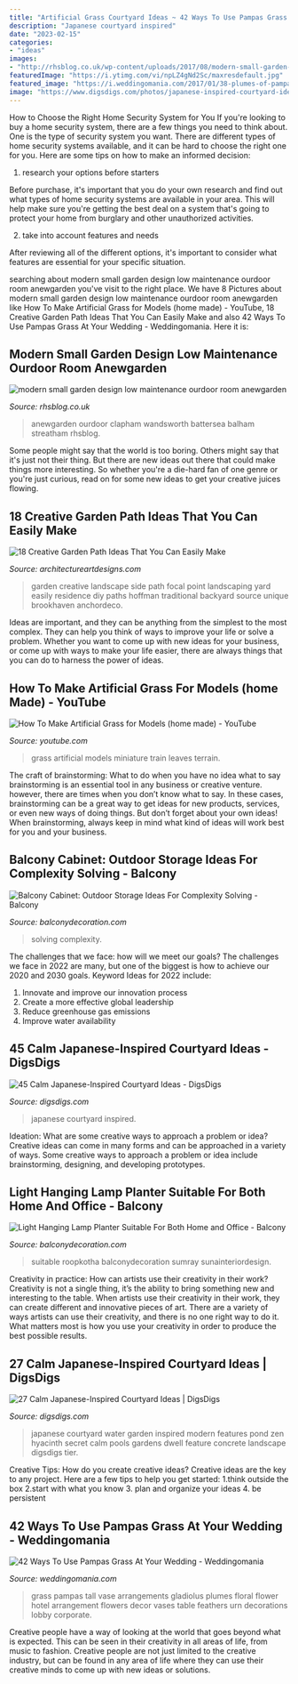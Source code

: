 ```yaml
---
title: "Artificial Grass Courtyard Ideas ~ 42 Ways To Use Pampas Grass At Your Wedding"
description: "Japanese courtyard inspired"
date: "2023-02-15"
categories:
- "ideas"
images:
- "http://rhsblog.co.uk/wp-content/uploads/2017/08/modern-small-garden-design-low-maintenance-ourdoor-room-anewgarden-fulham-putney-richmond-chiswick-kew-west-1024x470.jpg"
featuredImage: "https://i.ytimg.com/vi/npLZ4gNd2Sc/maxresdefault.jpg"
featured_image: "https://i.weddingomania.com/2017/01/38-plumes-of-pampas-grass-with-gladiolus-in-a-tall-vase.jpg"
image: "https://www.digsdigs.com/photos/japanese-inspired-courtyard-ideas-27.jpg"
---
```



How to Choose the Right Home Security System for You
If you're looking to buy a home security system, there are a few things you need to think about. One is the type of security system you want. There are different types of home security systems available, and it can be hard to choose the right one for you. Here are some tips on how to make an informed decision: 
1. research your options before starters

Before purchase, it's important that you do your own research and find out what types of home security systems are available in your area. This will help make sure you're getting the best deal on a system that's going to protect your home from burglary and other unauthorized activities. 

2. take into account features and needs

After reviewing all of the different options, it's important to consider what features are essential for your specific situation.

	

		
searching about modern small garden design low maintenance ourdoor room anewgarden you've visit to the right place. We have 8 Pictures about modern small garden design low maintenance ourdoor room anewgarden like How To Make Artificial Grass for Models (home made) - YouTube, 18 Creative Garden Path Ideas That You Can Easily Make and also 42 Ways To Use Pampas Grass At Your Wedding - Weddingomania. Here it is:
		
    
## Modern Small Garden Design Low Maintenance Ourdoor Room Anewgarden

<img loading=lazy src="http://rhsblog.co.uk/wp-content/uploads/2017/08/modern-small-garden-design-low-maintenance-ourdoor-room-anewgarden-fulham-putney-richmond-chiswick-kew-west-1024x470.jpg" onerror="this.onerror=null;this.src='https://tse1.mm.bing.net/th?id=OIP.KIa0tZsALR9jTEsnpR4BlAHaDZ&amp;pid=15.1';" alt="modern small garden design low maintenance ourdoor room anewgarden">

_Source: rhsblog.co.uk_

>anewgarden ourdoor clapham wandsworth battersea balham streatham rhsblog. 

	

Some people might say that the world is too boring. Others might say that it's just not their thing. But there are new ideas out there that could make things more interesting. So whether you're a die-hard fan of one genre or you're just curious, read on for some new ideas to get your creative juices flowing.

    
## 18 Creative Garden Path Ideas That You Can Easily Make

<img loading=lazy src="https://www.architectureartdesigns.com/wp-content/uploads/2016/05/4-26.jpg" onerror="this.onerror=null;this.src='https://tse2.mm.bing.net/th?id=OIP.70jcyKyf4MNgBuGiyb4-mAHaJ4&amp;pid=15.1';" alt="18 Creative Garden Path Ideas That You Can Easily Make">

_Source: architectureartdesigns.com_

>garden creative landscape side path focal point landscaping yard easily residence diy paths hoffman traditional backyard source unique brookhaven anchordeco. 

	

Ideas are important, and they can be anything from the simplest to the most complex. They can help you think of ways to improve your life or solve a problem. Whether you want to come up with new ideas for your business, or come up with ways to make your life easier, there are always things that you can do to harness the power of ideas.

    
## How To Make Artificial Grass For Models (home Made) - YouTube

<img loading=lazy src="https://i.ytimg.com/vi/npLZ4gNd2Sc/maxresdefault.jpg" onerror="this.onerror=null;this.src='https://tse3.mm.bing.net/th?id=OIP.WP7RU4uCj3y8KpXL5OHPKQHaEK&amp;pid=15.1';" alt="How To Make Artificial Grass for Models (home made) - YouTube">

_Source: youtube.com_

>grass artificial models miniature train leaves terrain. 

	

The craft of brainstorming: What to do when you have no idea what to say
brainstorming is an essential tool in any business or creative venture. however, there are times when you don’t know what to say. In these cases, brainstorming can be a great way to get ideas for new products, services, or even new ways of doing things. But don’t forget about your own ideas! When brainstorming, always keep in mind what kind of ideas will work best for you and your business.

    
## Balcony Cabinet: Outdoor Storage Ideas For Complexity Solving - Balcony

<img loading=lazy src="https://www.balconydecoration.com/wp-content/uploads/2020/10/Balcony-Cabinet-ideas-6.jpg" onerror="this.onerror=null;this.src='https://tse1.mm.bing.net/th?id=OIP.zKgzrlL7U5H0bzyDDNx3hQHaJQ&amp;pid=15.1';" alt="Balcony Cabinet: Outdoor Storage Ideas For Complexity Solving - Balcony">

_Source: balconydecoration.com_

>solving complexity. 

	

The challenges that we face: how will we meet our goals?
The challenges we face in 2022 are many, but one of the biggest is how to achieve our 2020 and 2030 goals. Keyword Ideas for 2022 include: 
1. Innovate and improve our innovation process 
2. Create a more effective global leadership 
3. Reduce greenhouse gas emissions 
4. Improve water availability 

    
## 45 Calm Japanese-Inspired Courtyard Ideas - DigsDigs

<img loading=lazy src="https://www.digsdigs.com/photos/japanese-inspired-courtyard-ideas-27.jpg" onerror="this.onerror=null;this.src='https://tse4.mm.bing.net/th?id=OIP.1VnCYmhI0qWSqUo4WHUikwHaHa&amp;pid=15.1';" alt="45 Calm Japanese-Inspired Courtyard Ideas - DigsDigs">

_Source: digsdigs.com_

>japanese courtyard inspired. 

	

Ideation: What are some creative ways to approach a problem or idea?
Creative ideas can come in many forms and can be approached in a variety of ways. Some creative ways to approach a problem or idea include brainstorming, designing, and developing prototypes.

    
## Light Hanging Lamp Planter Suitable For Both Home And Office - Balcony

<img loading=lazy src="https://www.balconydecoration.com/wp-content/uploads/2019/10/Light-hanging-lamp-planter-32.jpg" onerror="this.onerror=null;this.src='https://tse4.mm.bing.net/th?id=OIP.XE-1awKPrSN6soc9pYrx5gHaJ4&amp;pid=15.1';" alt="Light Hanging Lamp Planter Suitable For Both Home and Office - Balcony">

_Source: balconydecoration.com_

>suitable roopkotha balconydecoration sumray sunainteriordesign. 

	

Creativity in practice: How can artists use their creativity in their work?
Creativity is not a single thing, it’s the ability to bring something new and interesting to the table. When artists use their creativity in their work, they can create different and innovative pieces of art. There are a variety of ways artists can use their creativity, and there is no one right way to do it. What matters most is how you use your creativity in order to produce the best possible results.

    
## 27 Calm Japanese-Inspired Courtyard Ideas | DigsDigs

<img loading=lazy src="http://www.digsdigs.com/photos/japanese-inspired-courtyard-ideas-21.jpg" onerror="this.onerror=null;this.src='https://tse3.mm.bing.net/th?id=OIP.dOXiyKFqYDz1T8Cg30mt4wHaLH&amp;pid=15.1';" alt="27 Calm Japanese-Inspired Courtyard Ideas | DigsDigs">

_Source: digsdigs.com_

>japanese courtyard water garden inspired modern features pond zen hyacinth secret calm pools gardens dwell feature concrete landscape digsdigs tier. 

	

Creative Tips: How do you create creative ideas?
Creative ideas are the key to any project. Here are a few tips to help you get started: 
1.think outside the box 
2.start with what you know 
3. plan and organize your ideas 
4. be persistent 

    
## 42 Ways To Use Pampas Grass At Your Wedding - Weddingomania

<img loading=lazy src="https://i.weddingomania.com/2017/01/38-plumes-of-pampas-grass-with-gladiolus-in-a-tall-vase.jpg" onerror="this.onerror=null;this.src='https://tse4.mm.bing.net/th?id=OIP.hhFQQ7KH_N1_jSEtKzbfuQHaJ4&amp;pid=15.1';" alt="42 Ways To Use Pampas Grass At Your Wedding - Weddingomania">

_Source: weddingomania.com_

>grass pampas tall vase arrangements gladiolus plumes floral flower hotel arrangement flowers decor vases table feathers urn decorations lobby corporate. 

	

Creative people have a way of looking at the world that goes beyond what is expected. This can be seen in their creativity in all areas of life, from music to fashion. Creative people are not just limited to the creative industry, but can be found in any area of life where they can use their creative minds to come up with new ideas or solutions.

